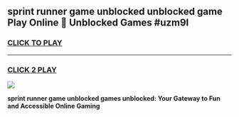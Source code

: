 
## sprint runner game unblocked unblocked game Play Online 👋 Unblocked Games #uzm9l
<h3>
<a href="https://premium.freeplayer.one?title=sprint_runner_game_unblocked&ref=21F">CLICK TO PLAY</a></h3>
<hr>

<h3>
<a href="https://premium.freeplayer.one?title=sprint_runner_game_unblocked&ref=21F">CLICK 2 PLAY</a>
  
</h3>

<a href="https://premium.freeplayer.one?title=sprint_runner_game_unblocked&ref=21F/"><img src="https://clearcache.store/games.png"></a>


**sprint runner game unblocked games unblocked: Your Gateway to Fun and Accessible Online Gaming**
